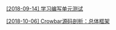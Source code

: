 [[2018-09-14] 学习编写单元测试](https://daichao1997.github.io/学习编写单元测试.html)

[[2018-10-06] Crowbar源码剖析：总体框架](https://daichao1997.github.io/Crowbar源码剖析：总体框架.html)
